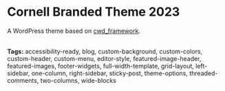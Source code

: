 <h1>Cornell Branded Theme 2023</h1>
A WordPress theme based on <a href="https://github.com/CU-CommunityApps/cwd_framework">cwd_framework</a>.<br><br>

<strong>Tags:</strong> accessibility-ready, blog, custom-background, custom-colors, custom-<span class="glossary-item-container tippy-active" tabindex="0" aria-describedby="tippy-11">header, </span>custom-menu, editor-style, featured-image-header, featured-images, footer-widgets, full-width-template, grid-layout, left-sidebar, one-column, right-sidebar, sticky-post, theme-options, threaded-comments, two-columns, wide-blocks

